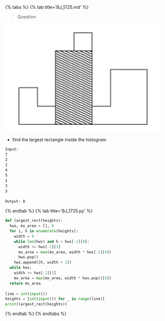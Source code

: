 {% tabs %}
{% tab title='BJ_1725.md' %}

> Question

![BJ_1725](images/20210302_015453.png)

* find the largest rectangle inside the histogram

```txt
Input:
7
2
1
4
5
1
3
3

Output: 8
```

{% endtab %}
{% tab title='BJ_1725.py' %}

```py
def largest_rect(heights):
  hws, mx_area = [], 0
  for i, h in enumerate(heights):
    width = 0
    while len(hws) and h < hws[-1][0]:
      width += hws[-1][1]
      mx_area = max(mx_area, width * hws[-1][0])
      hws.pop()
    hws.append([h, width + 1])
  while hws:
    width += hws[-1][1]
    mx_area = max(mx_area, width * hws.pop()[0])
  return mx_area

line = int(input())
heights = [int(input()) for _ in range(line)]
print(largest_rect(heights))
```

{% endtab %}
{% endtabs %}
